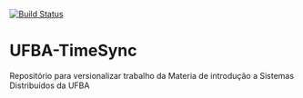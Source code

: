 [![Build Status](https://travis-ci.org/khenam/UFBA-TimeSync.svg?branch=master)](https://travis-ci.org/khenam/UFBA-TimeSync)
# UFBA-TimeSync
Repositório para versionalizar trabalho da Materia de introdução a Sistemas Distribuídos da UFBA
